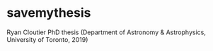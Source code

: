# savemythesis

Ryan Cloutier PhD thesis (Department of Astronomy & Astrophysics, University of Toronto, 2019)
